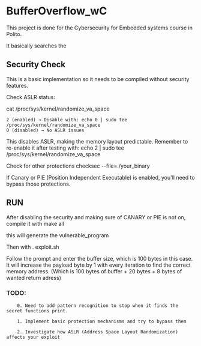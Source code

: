 # BufferOverflow_wC

This project is done for the Cybersecurity for Embedded systems course in Polito. 

It basically searches the 

## Security Check
This is a basic implementation so it needs to be compiled without security features.

Check ASLR status:

cat /proc/sys/kernel/randomize_va_space

    2 (enabled) → Disable with: echo 0 | sudo tee /proc/sys/kernel/randomize_va_space
    0 (disabled) → No ASLR issues

This disables ASLR, making the memory layout predictable. Remember to re-enable it after testing with:
echo 2 | sudo tee /proc/sys/kernel/randomize_va_space



Check for other protections
checksec --file=./your_binary

If Canary or PIE (Position Independent Executable) is enabled, 
you'll need to bypass those protections.


## RUN

After disabling the security and making sure of CANARY or PIE is not on, 
compile it with 
    make all

this will generate the vulnerable_program

Then with 
    . exploit.sh

Follow the prompt and enter the buffer size, which is 100 bytes in this case. 
It will increase the payload byte by 1 with every iteration to find the correct memory address. 
(Which is 100 bytes of buffer + 20 bytes + 8 bytes of wanted return adress)


### TODO:   
        0. Need to add pattern recognition to stop when it finds the secret functions print.

        1. Implement basic protection mechanisms and try to bypass them

        2. Investigate how ASLR (Address Space Layout Randomization) affects your exploit